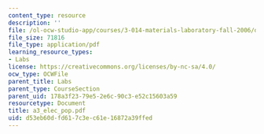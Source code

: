 ```yaml
---
content_type: resource
description: ''
file: /ol-ocw-studio-app/courses/3-014-materials-laboratory-fall-2006/d53eb60dfd617c3ec61e16872a39ffed_a3_elec_pop.pdf
file_size: 71816
file_type: application/pdf
learning_resource_types:
- Labs
license: https://creativecommons.org/licenses/by-nc-sa/4.0/
ocw_type: OCWFile
parent_title: Labs
parent_type: CourseSection
parent_uid: 178a3f23-79e5-2e6c-90c3-e52c15603a59
resourcetype: Document
title: a3_elec_pop.pdf
uid: d53eb60d-fd61-7c3e-c61e-16872a39ffed
---
```


